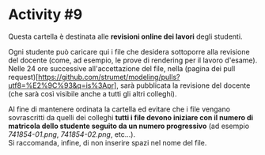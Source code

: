 # Activity #9

Questa cartella è destinata alle **revisioni online dei lavori** degli studenti.

Ogni studente può caricare qui i file che desidera sottoporre alla revisione del docente (come, ad esempio, le prove di rendering per il lavoro d'esame).   
Nelle 24 ore successive all'accettazione del file, nella (pagina dei pull request)[https://github.com/strumet/modeling/pulls?utf8=%E2%9C%93&q=is%3Apr], sarà pubblicata la revisione del docente
(che sarà così visibile anche a tutti gli altri colleghi).

Al fine di mantenere ordinata la cartella ed evitare che i file vengano sovrascritti da quelli dei colleghi **tutti i file devono iniziare con il numero di matricola dello studente seguito da un numero progressivo** (ad esempio *741854-01.png*, *741854-02.png*, etc...).   
Si raccomanda, infine, di non inserire spazi nel nome del file.
